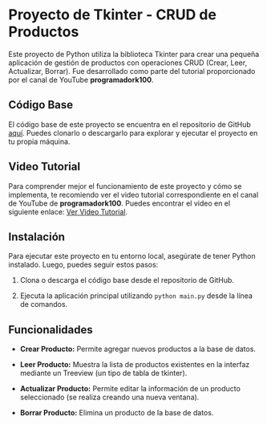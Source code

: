 # Proyecto de Tkinter - CRUD de Productos

Este proyecto de Python utiliza la biblioteca Tkinter para crear una pequeña aplicación de gestión de productos con operaciones CRUD (Crear, Leer, Actualizar, Borrar). Fue desarrollado como parte del tutorial proporcionado por el canal de YouTube **programadork100**.

## Código Base

El código base de este proyecto se encuentra en el repositorio de GitHub [aquí](https://github.com/programadork/codigo_ejemplo). Puedes clonarlo o descargarlo para explorar y ejecutar el proyecto en tu propia máquina.

## Video Tutorial

Para comprender mejor el funcionamiento de este proyecto y cómo se implementa, te recomiendo ver el video tutorial correspondiente en el canal de YouTube de **programadork100**. Puedes encontrar el video en el siguiente enlace: [Ver Video Tutorial](https://www.youtube.com/watch?v=M07_zpAL0vk).

## Instalación

Para ejecutar este proyecto en tu entorno local, asegúrate de tener Python instalado. Luego, puedes seguir estos pasos:

1. Clona o descarga el código base desde el repositorio de GitHub.

2. Ejecuta la aplicación principal utilizando `python main.py` desde la línea de comandos.

## Funcionalidades

- **Crear Producto:** Permite agregar nuevos productos a la base de datos.

- **Leer Producto:** Muestra la lista de productos existentes en la interfaz mediante un Treeview (un tipo de tabla de tkinter).

- **Actualizar Producto:** Permite editar la información de un producto seleccionado (se realiza creando una nueva ventana).

- **Borrar Producto:** Elimina un producto de la base de datos.
